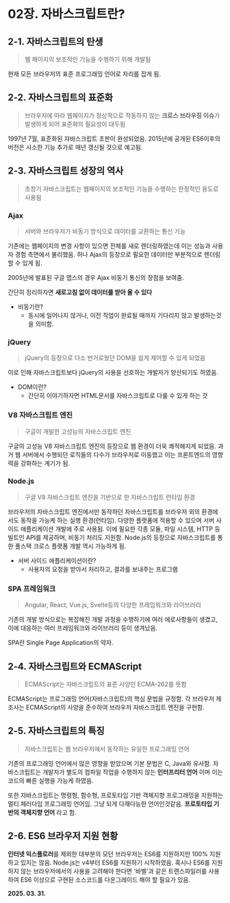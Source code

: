 # 02장. 자바스크립트란?

## 2-1. 자바스크립트의 탄생

> 웹 페이지의 보조적인 기능을 수행하기 위해 개발됨

현재 모든 브라우저의 표준 프로그래밍 언어로 자리를 잡게 됨.

## 2-2. 자바스크립트의 표준화

> 브라우저에 따라 웹페이지가 정상적으로 작동하지 않는 **크로스 브라우징 이슈**가 발생하게 되어 표준화의 필요성이 대두됨

1997년 7월, 표준화된 자바스크립트 초판이 완성되었음.
2015년에 공개된 ES6이후의 버전은 사소한 기능 추가로 매년 갱신될 것으로 예고됨.

## 2-3. 자바스크립트 성장의 역사

> 초창기 자바스크립트는 웹페이지의 보조적인 기능을 수행하는 한정적인 용도로 사용됨

### Ajax

> 서버와 브라우저가 비동기 방식으로 데이터를 교환하는 통신 기능

기존에는 웹페이지의 변경 사항이 있으면 전체를 새로 렌더링하였는데 이는 성능과 사용자 경험 측면에서 불리했음.
허나 Ajax의 등장으로 필요한 데이터만 부분적으로 렌더링 할 수 있게 됨.

2005년에 발표된 구글 맵스의 경우 Ajax 비동기 통신의 장점을 보여줌.

간단히 정리하자면 **새로고침 없이 데이터를 받아 올 수 있다**

- 비동기란?
     - 동시에 일어나지 않거나, 이전 작업이 완료될 때까지 기다리지 않고 발생하는것을 의미함.

### jQuery

> jQuery의 등장으로 다소 번거로웠던 DOM을 쉽게 제어할 수 있게 되었음

이로 인해 자바스크립트보다 jQuery의 사용을 선호하는 개발자가 양산되기도 하였음.

- DOM이란?
    - 간단히 이야기하자면 HTML문서를 자바스크립트로 다룰 수 있게 하는 것

### V8 자바스크립트 엔진

> 구글이 개발한 고성능의 자바스크립트 엔진

구글의 고성능 V8 자바스크립트 엔진의 등장으로 웹 환경이 더욱 쾌적해지게 되었음.
과거 웹 서버에서 수행되던 로직들의 다수가 브라우저로 이동했고 이는 프론트엔드의 영향력을 강화하는 계기가 됨.

### Node.js

> 구글 V8 자바스크립트 엔진을 기반으로 한 자바스크립트 런타임 환경

브라우저의 자바스크립트 엔진에서만 동작하던 자바스크립트를 브라우저 외의 환경에서도 동작을 가능케 하는 실행 환경(런타임).
다양한 플랫폼에 적용할 수 있으며 서버 사이드 애플리케이션 개발에 주로 사용됨.
이에 필요한 각종 모듈, 파일 시스템, HTTP 등 빌트인 API를 제공하며, 비동기 처리도 지원함.
Node.js의 등장으로 자바스크립트를 통한 풀스택 크로스 플랫폼 개발 역시 가능하게 됨.

- 서버 사이드 애플리케이션이란?
    - 사용자의 요청을 받아서 처리하고, 결과를 보내주는 프로그램

### SPA 프레임워크

> Angular, React, Vue.js, Svelte등의 다양한 프레임워크와 라이브러리

기존의 개발 방식으로는 복잡해진 개발 과정을 수행하기에 여러 에로사항들이 생겼고,
이에 대응하는 여러 프레임워크와 라이브러리 등이 생겨났음.

SPA란 Single Page Application의 약자.

## 2-4. 자바스크립트와 ECMAScript

> ECMAScript는 자바스크립트의 표준 사양인 ECMA-262를 뜻함

ECMAScript는 프로그래밍 언어(자바스크립트)의 핵심 문법을 규정함.
각 브라우저 제조사는 ECMAScript의 사양을 준수하여 브라우저 자바스크립트 엔진을 구현함.

## 2-5. 자바스크립트의 특징

> 자바스크립트는 웹 브라우저에서 동작하는 유일한 프로그래밍 언어

기존의 프로그래밍 언어에서 많은 영향을 받았으며 기본 문법은 C, Java와 유사함.
자바스크립트는 개발자가 별도의 컴파일 작업을 수행하지 않는 **인터프리터 언어** 이며 이는 코드의 빠른 실행을 가능케 하였음.

또한 자바스크립트는 명령형, 함수형, 프로토타입 기반 객체지향 프로그래밍을 지원하는 멀티 페러다임 프로그래밍 언어임.
그냥 되게 다재다능한 언어인것같음.
**프로토타입 기반의 객체지향 언어** 라고 함.

## 2-6. ES6 브라우저 지원 현황

**인터넷 익스플로러**를 제외한 대부분의 모던 브라우저는 ES6를 지원하지만 100% 지원하고 있지는 않음.
Node.js는 v4부터 ES6를 지원하기 시작하였음.
혹시나 ES6를 지원하지 않는 브라우저에서의 사용을 고려해야 한다면 '바벨'과 같은 트랜스파일러를 사용하여
ES6 이상으로 구현된 소스코드를 다운그레이드 해야 할 필요가 있음.


**2025. 03. 31.**